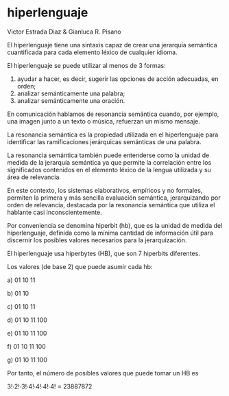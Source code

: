 # hiperlenguaje
Victor Estrada Diaz & Gianluca R. Pisano


El hiperlenguaje tiene una sintaxis capaz de crear una jerarquía semántica cuantificada para cada elemento léxico de cualquier idioma.

El hiperlenguaje se puede utilizar al menos de 3 formas:
1) ayudar a hacer, es decir, sugerir las opciones de acción adecuadas, en orden;
2) analizar semánticamente una palabra;
3) analizar semánticamente una oración.

En comunicación hablamos de resonancia semántica cuando, por ejemplo, una imagen junto a un texto o música, refuerzan un mismo mensaje.

La resonancia semántica es la propiedad utilizada en el hiperlenguaje para identificar las ramificaciones jerárquicas semánticas de una palabra.

La resonancia semántica también puede entenderse como la unidad de medida de la jerarquía semántica ya que permite la correlación entre los significados contenidos en el elemento léxico de la lengua utilizada y su área de relevancia.

En este contexto, los sistemas elaborativos, empíricos y no formales, permiten la primera y más sencilla evaluación semántica, jerarquizando por orden de relevancia, destacada por la resonancia semántica que utiliza el hablante casi inconscientemente.

Por conveniencia se denomina hiperbit (hb), que es la unidad de medida del hiperlenguaje, definida como la mínima cantidad de información útil para discernir los posibles valores necesarios para la jerarquización.

El hiperlenguaje usa hiperbytes (HB), que son 7 hiperbits diferentes.

Los valores (de base 2) que puede asumir cada hb:

a)  01  10  11

b)  01  10 

c)  01  10  11

d)  01  10  11  100

e)  01  10  11  100

f)  01  10  11  100

g)  01  10  11  100

Por tanto, el número de posibles valores que puede tomar un HB es

3!∙2!∙3!∙4!∙4!∙4!∙4! = 23887872

